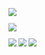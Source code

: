 [![](https://img.shields.io/badge/linkedin-%230077B5.svg?style=for-the-badge&logo=linkedin)](https://www.linkedin.com/in/sindre0830/)

![](https://komarev.com/ghpvc/?username=sindre0830&style=for-the-badge)

<img src="https://github-readme-stats.vercel.app/api?username=sindre0830&show_icons=true&count_private=true&theme=dark"/>

<img src="https://github-readme-stats.vercel.app/api/top-langs?username=sindre0830&layout=compact&theme=dark"/>

<img src="https://github-readme-streak-stats.herokuapp.com/?user=sindre0830&theme=dark"/>
